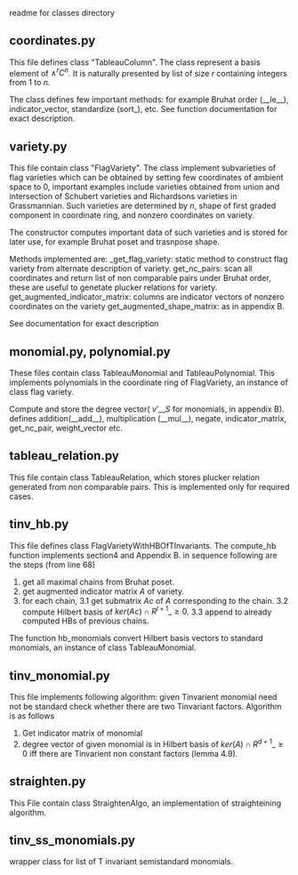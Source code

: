 readme for classes directory

## coordinates.py 
This file defines class "TableauColumn". The class represent a basis element of $\wedge^r C^n$. It is naturally presented by list of size $r$ containing integers from 1 to $n$.

The class defines few important methods: for example Bruhat order (\_\_le\_\_), indicator\_vector, standardize (sort_), etc. See function documentation for exact description.

## variety.py
This file contain class "FlagVariety". The class implement subvarieties of flag varieties which can be obtained by setting few coordinates of ambient space to 0, important examples include varieties obtained from union and intersection of Schubert varieties and Richardsons varieties in Grassmannian. Such varieties are determined by $n$, shape of first graded component in coordinate ring, and nonzero coordinates on variety.

The constructor computes important data of such varieties and is stored for later use, for example Bruhat poset and trasnpose shape.

Methods implemented are:
\_get\_flag\_variety: static method to construct flag variety from alternate description of variety.
get\_nc\_pairs: scan all coordinates and return list of non comparable pairs under Bruhat order, these are useful to genetate plucker relations for variety.
get\_augmented\_indicator\_matrix: columns are indicator vectors of nonzero coordinates on the variety
get\_augmented\_shape\_matrix: as in appendix B.

See documentation for exact description

## monomial.py, polynomial.py
These files contain class TableauMonomial and TableauPolynomial. This implements polynomials in the coordinate ring of FlagVariety, an instance of class flag variety. 

Compute and store the degree vector( $v'\_{\_{S}}$ for monomials, in appendix B).
defines addition(\_\_add\_\_), multiplication (\_\_mul\_\_), negate, indicator\_matrix, get\_nc\_pair, weight\_vector etc.

## tableau\_relation.py

This file contain class TableauRelation, which stores plucker relation generated from non comparable pairs. This is implemented only for required cases.

## tinv\_hb.py
This file defines class FlagVarietyWithHBOfTInvariants. The compute\_hb function implements section4 and Appendix B. in sequence following are the steps (from line 68)
1. get all maximal chains from Bruhat poset.
2. get augmented indicator matrix $A$ of variety.
3. for each chain, 
3.1 get submatrix $Ac$ of $A$ corresponding to the chain.
3.2 compute Hilbert basis of $ker(Ac) \cap R^{l+1}\_{\ge 0}$.
3.3 append to already computed HBs of previous chains.
 
The function hb\_monomials convert Hilbert basis vectors to standard monomials, an instance of class TableauMonomial.

## tinv\_monomial.py
This file implements following algorithm: given Tinvarient monomial need not be standard check whether there are two Tinvariant factors.
Algorithm is as follows
1. Get indicator matrix of monomial
2. degree vector of given monomial is in Hilbert basis of $ker(A) \cap R^{d+1}\_{\ge 0}$ iff there are Tinvarient non constant factors (lemma 4.9).


## straighten.py

This File contain class StraightenAlgo, an implementation of straighteining algorithm.


## tinv\_ss\_monomials.py

wrapper class for list of T invariant semistandard monomials.

##
